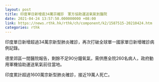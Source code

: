 ```yaml
---
layout: post
title: 印度單日新增逾34萬宗確診　軍方協助運送氧氣到醫院
date: 2021-04-24 13:57:50.000000000 +08:00
link: https://news.rthk.hk/rthk/ch/component/k2/1587515-20210424.htm
categories: rthk
---
```


印度單日新增超過34萬宗新型肺炎確診，再次打破全球單一國家單日新增確診病例記錄。

德里郊區一間醫院報告，剩餘不足90分鐘氧氣，需供應全院260名病人，政府動用軍機協助運送氧氣前往當地。

印度累計超過1600萬宗新型肺炎確診，接近19萬人死亡。
